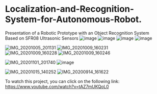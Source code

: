 # Localization-and-Recognition-System-for-Autonomous-Robot.
Presentation of a Robotic Prototype with an Object Recognition System Based on SFR08 Ultrasonic Sensors
![image](https://github.com/user-attachments/assets/dd916605-e141-4b74-ac70-3c050acebbdf)
![image](https://github.com/user-attachments/assets/cec6a2ad-5ca0-4005-8ef1-4e865fdc4b7e)
![image](https://github.com/user-attachments/assets/4102a5db-cef2-4a39-a70a-45b70b32d920)
![image](https://github.com/user-attachments/assets/8c784f8d-09f6-48a0-acb3-e1bf4f1e8d30)


![IMG_20201005_201131](https://github.com/user-attachments/assets/64d739fd-40a4-4556-ab3b-c91f50122123)
![IMG_20201009_160231](https://github.com/user-attachments/assets/fce4927b-ca73-4945-9353-c8fd89ad258e)
![IMG_20201009_160228](https://github.com/user-attachments/assets/52503798-6488-47f8-8cb7-ffe30b6dadc0)
![IMG_20201009_160246](https://github.com/user-attachments/assets/a6ace710-b3ac-4d5c-8f7b-2adc50331961)

![IMG_20201101_201740](https://github.com/user-attachments/assets/ccd3bd8b-1cc8-43cd-9ec1-f8b0c63055c1)
![image](https://github.com/user-attachments/assets/5cb5311c-3006-4dae-a4ee-49dcbece375b)

![IMG_20201015_140252](https://github.com/user-attachments/assets/faf40b18-9324-46ad-ac07-bf11d701c41f)
![IMG_20200914_161622](https://github.com/user-attachments/assets/73070d8f-b0a1-452c-9851-548f551c0646)



To watch this project, you can click on the following link: https://www.youtube.com/watch?v=tAZ7mUKQoL0
